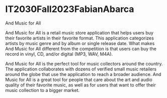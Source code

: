 # IT2030Fall2023FabianAbarca

And Music for All

And Music for All is a retail music store application that helps users buy their favorite artists in their favorite format. This application categorizes artists by music genre and by album or single release date. What makes And Music for All different from the competition is that users can buy the record in vinyl, CD, and/or digital (MP3, WAV, M4A).

And Music for All is the perfect tool for music collectors around the country. The application collaborates with dozens of verified small music retailers around the globe that use the application to reach a broader audience. And Music for All is a great tool for people that care about the art and audio quality of their favorite music, as well as for users that want to offer their music collection to a bigger market.

